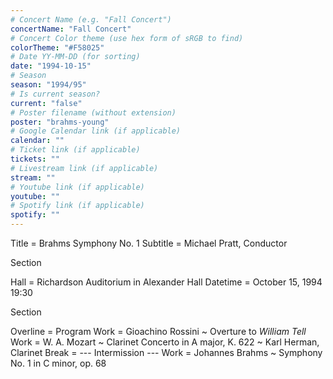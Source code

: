 ```yaml
---
# Concert Name (e.g. "Fall Concert")
concertName: "Fall Concert"
# Concert Color theme (use hex form of sRGB to find)
colorTheme: "#F58025"
# Date YY-MM-DD (for sorting)
date: "1994-10-15"
# Season
season: "1994/95"
# Is current season?
current: "false"
# Poster filename (without extension)
poster: "brahms-young"
# Google Calendar link (if applicable)
calendar: ""
# Ticket link (if applicable)
tickets: ""
# Livestream link (if applicable)
stream: ""
# Youtube link (if applicable)
youtube: ""
# Spotify link (if applicable)
spotify: ""
---
```

Title = Brahms Symphony No. 1
Subtitle = Michael Pratt, Conductor

Section

Hall = Richardson Auditorium in Alexander Hall
Datetime = October 15, 1994 19:30

Section

Overline = Program
Work = Gioachino Rossini ~ Overture to *William Tell*
Work = W. A. Mozart ~ Clarinet Concerto in A major, K. 622 ~ Karl Herman, Clarinet
Break = --- Intermission ---
Work = Johannes Brahms ~ Symphony No. 1 in C minor, op. 68
